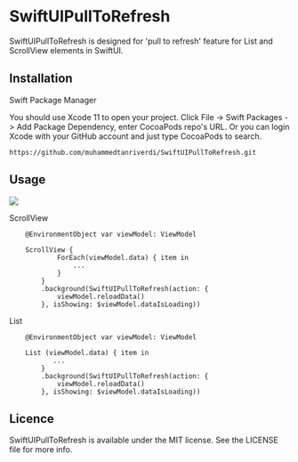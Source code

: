 # SwiftUIPullToRefresh

SwiftUIPullToRefresh is designed for 'pull to refresh' feature for List and ScrollView elements in SwiftUI.

## Installation

Swift Package Manager

You should use Xcode 11 to open your project. Click File -> Swift Packages -> Add Package Dependency, enter CocoaPods repo's URL. Or you can login Xcode with your GitHub account and just type CocoaPods to search.

```
https://github.com/muhammedtanriverdi/SwiftUIPullToRefresh.git
```

## Usage

![](https://giphy.com/embed/f9rAdSy52fsxqrFbDt)

ScrollView

```
	@EnvironmentObject var viewModel: ViewModel

	ScrollView {
            ForEach(viewModel.data) { item in
                ...
            } 
        } 
        .background(SwiftUIPullToRefresh(action: {
            viewModel.reloadData()
        }, isShowing: $viewModel.dataIsLoading))

```

List

```
	@EnvironmentObject var viewModel: ViewModel

	List (viewModel.data) { item in
           ...
        } 
        .background(SwiftUIPullToRefresh(action: {
            viewModel.reloadData()
        }, isShowing: $viewModel.dataIsLoading))

```


## Licence
SwiftUIPullToRefresh is available under the MIT license. See the LICENSE file for more info.

